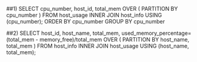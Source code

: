##1)
SELECT 
cpu_number,
host_id,
total_mem OVER (
PARTITION BY cpu_number
)
FROM
host_usage
INNER JOIN
host_info USING (cpu_number);
ORDER BY cpu_number
GROUP BY cpu_number




##2)
SELECT
host_id,
host_name,
total_mem,
used_memory_percentage=(total_mem - memory_free)/total_mem OVER (
PARTITION BY host_name, total_mem
)
FROM
host_info
INNER JOIN
host_usage USING (host_name, total_mem);
